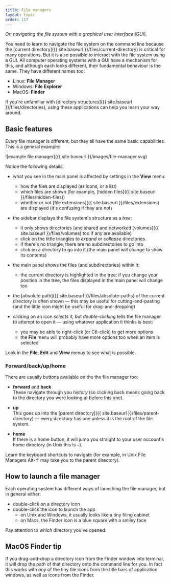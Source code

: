 ```yaml
---
title: File managers
layout: topic
order: 117
---
```


_Or: navigating the file system with a graphical user interface (GUI)._

You need to learn to navigate the file system on the command line because the
[current directory]({{ site.baseurl }}/files/current-directory) is critical for
many operations. But it is also possible to interact with the file system using
a GUI. All computer operating systems with a GUI have a mechanism for this, and
although each looks different, their fundamental behaviour is the same. They
have different names too:

* Linux: **File Manager**
* Windows: **File Explorer**
* MacOS: **Finder**

If you're unfamiliar with [directory structures]({{ site.baseurl }}/files/directories),
using these applications can help you learn your way around.

## Basic features

Every file manager is different, but they all have the same basic capabilities.
This is a general example:

![example file manager]({{ site.baseurl }}/images/file-manager.svg)

Notice the following details:

* what you see in the main panel is affected by settings in the **View**
  menu:
  
  * how the files are displayed (as icons, or a list)
  * which files are shown (for example, [hidden files]({{ site.baseurl }}/files/hidden-files))
  * whether or not [file extensions]({{ site.baseurl }}/files/extensions) are
    displayed (it's confusing if they are not)

* the sidebar displays the file system's structure as a _tree_:

  * it only shows directories (and shared and networked
    [volumes]({{ site.baseurl }}/files/volumes) too if any are available)
  * click on the little triangles to _expand_ or _collapse_ directories
  * if there's no triangle, there are no subdirectories to go into
  * click on a directory to go into it (the main panel will change to show
    its contents)

* the main panel shows the files (and subdirectories) within it:

  * the current directory is highlighted in the tree: if you change your
    position in the tree, the files displayed in the main panel will change too

* the [absolute path]({{ site.baseurl }}/files/absolute-paths) of the current
  directory is often shown — this may be useful for cutting-and-pasting (and
  the little icon might be useful for drag-and-dropping)

* _clicking_ on an icon _selects_ it, but _double-clicking_ tells the file
  manager to attempt to open it — using whatever application it thinks is best:

  * you may be able to right-click (or Ctl-click) to get more options
  * the **File** menu will probably have more options too when an item is
    selected

Look in the **File**, **Edit** and **View** menus to see what is possible.

### Forward/back/up/home

There are usually buttons available on the the file manager too:

* **forward** and **back**<br>
  These navigate through you _history_ (so clicking back means going back to
  the directory you were looking at before this one).

* **up**<br>
  This goes up into the
  [parent directory]({{ site.baseurl }}/files/parent-directory) — every
  directory has one unless it is the root of the file system.

* **home**<br>
  If there is a home button, it will jump you straight to your user account's
  home directory (in Unix this is `~`).

Learn the keyboard shortcuts to navigate (for example, in Unix File Managers
Alt-↑ may take you to the parent directory).

## How to launch a file manager

Each operating system has different ways of launching the file manager, but
in general either:

* double-click on a directory icon
* double-click the icon to launch the app
  * on Unix and Windows, it usually looks like a tiny filing cabinet
  * on Macs, the Finder icon is a blue square with a smiley face

Pay attention to _which_ directory you've opened.

## MacOS Finder tip

If you drag-and-drop a directory icon from the Finder window into terminal, it
will drop the path of that directory onto the command line for you. In fact this
works with _any_ of the tiny file icons from the title bars of application
windows, as well as icons from the Finder.


